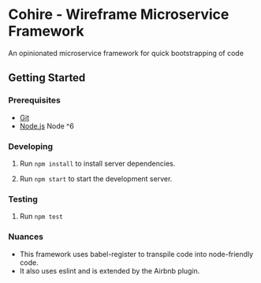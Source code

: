 # Cohire - Wireframe Microservice Framework 

An opinionated microservice framework for quick bootstrapping of code

## Getting Started

### Prerequisites

- [Git](https://git-scm.com/)
- [Node.js](nodejs.org) Node ^6

### Developing

1. Run `npm install` to install server dependencies.

2. Run `npm start` to start the development server.

### Testing

1. Run `npm test`

### Nuances

- This framework uses babel-register to transpile code into node-friendly code. 
- It also uses eslint and is extended by the Airbnb plugin. 

